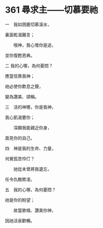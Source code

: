 # 361 尋求主——切慕要祂

一　我如困鹿切慕溪水，

裏面乾渴難言；

　　哦神，我心惟你是追，

並你復甦恩典。

二 我的心哪，為何憂悶？

應當信靠我神；

祂必使你歎息之聲，

變為讚美、頌稱。

三　活的神哪，你是我神，

我心飢渴要你；

　　深願我能親近你身，

面見你的自己。

四　神是我的生命、力量，

何覺孤苦伶仃？

　　祂從未曾將我遺忘，

任令仇敵欺凌。

五　我的心哪，為何憂悶？

祂是你的盼望；

　　故當歌唱、讚美你神，

因祂活泉歡暢。

